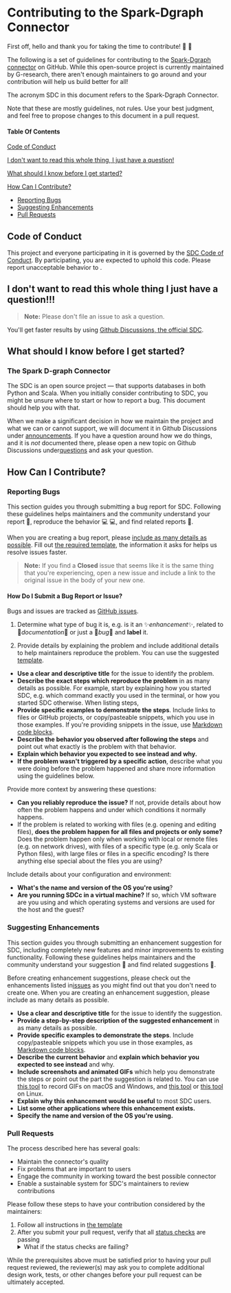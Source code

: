 # Contributing to the Spark-Dgraph Connector

First off, hello and thank you for taking the time to contribute! 👋 🎉 

The following is a set of guidelines for contributing to the [Spark-Dgraph connector](https://github.com/G-Research/spark-dgraph-connector) on GitHub. While this open-source project is currently maintained by G-research, there aren't enough maintainers to go around and your contribution will help us build better for all! 

The acronym SDC in this document refers to the Spark-Dgraph Connector. 

Note that these are mostly guidelines, not rules. Use your best judgment, and feel free to propose changes to this document in a pull request.


#### Table Of Contents

[Code of Conduct](#code-of-conduct)

[I don't want to read this whole thing, I just have a question!](#i-dont-want-to-read-this-whole-thing-i-just-have-a-question)

[What should I know before I get started?](#what-should-i-know-before-i-get-started)

[How Can I Contribute?](#how-can-i-contribute)
  * [Reporting Bugs](#reporting-bugs)
  * [Suggesting Enhancements](#suggesting-enhancements)
  * [Pull Requests](#pull-requests)

## Code of Conduct

This project and everyone participating in it is governed by the [SDC Code of Conduct](CODE_OF_CONDUCT.md). By participating, you are expected to uphold this code. Please report unacceptable behavior to [](conduct.sparkdc@gr-oss.io).

## I don't want to read this whole thing I just have a question!!!

> **Note:** Please don't file an issue to ask a question. 

You'll get faster results by using [Github Discussions, the official SDC](https://github.com/G-Research/spark-dgraph-connector/discussions).


## What should I know before I get started?

### The Spark D-graph Connector

The SDC is an open source project &mdash; that supports databases in both Python and Scala. When you initially consider contributing to SDC, you might be unsure where to start or how to report a bug. This document should help you with that.

When we make a significant decision in how we maintain the project and what we can or cannot support, we will document it in Github Discussions under [announcements](https://github.com/G-Research/spark-dgraph-connector/discussions/categories/announcements). If you have a question around how we do things, and it is *not* documented there, please open a new topic on Github Discussions under[questions](https://github.com/G-Research/spark-dgraph-connector/discussions/categories/q-a) and ask your question.

## How Can I Contribute?

### Reporting Bugs

This section guides you through submitting a bug report for SDC. Following these guidelines helps maintainers and the community understand your report :pencil:, reproduce the behavior :computer: :computer:, and find related reports :mag_right:.

When you are creating a bug report, please [include as many details as possible](#how-do-i-submit-a-good-bug-report). Fill out [the required template](https://github.com/atom/.github/blob/master/.github/ISSUE_TEMPLATE/bug_report.md), the information it asks for helps us resolve issues faster.

> **Note:** If you find a **Closed** issue that seems like it is the same thing that you're experiencing, open a new issue and include a link to the original issue in the body of your new one.

#### How Do I Submit a Bug Report or Issue?

Bugs and issues are tracked as [GitHub issues](https://github.com/G-Research/spark-dgraph-connector/issues). 

1. Determine what type of bug it is, e.g. is it an ✨*enhancement*✨, related to 📑*documentation*📑 or just a 🐞*bug*🐞 and **label** it.

2. Provide details by explaining the problem and include additional details to help maintainers reproduce the problem. You can use the suggested [template](https://github.com/atom/.github/blob/master/.github/ISSUE_TEMPLATE/bug_report.md).


* **Use a clear and descriptive title** for the issue to identify the problem.
* **Describe the exact steps which reproduce the problem** in as many details as possible. For example, start by explaining how you started SDC, e.g. which command exactly you used in the terminal, or how you started SDC otherwise. When listing steps, 
* **Provide specific examples to demonstrate the steps**. Include links to files or GitHub projects, or copy/pasteable snippets, which you use in those examples. If you're providing snippets in the issue, use [Markdown code blocks](https://help.github.com/articles/markdown-basics/#multiple-lines).
* **Describe the behavior you observed after following the steps** and point out what exactly is the problem with that behavior.
* **Explain which behavior you expected to see instead and why.**
* **If the problem wasn't triggered by a specific action**, describe what you were doing before the problem happened and share more information using the guidelines below.

Provide more context by answering these questions:

* **Can you reliably reproduce the issue?** If not, provide details about how often the problem happens and under which conditions it normally happens.
* If the problem is related to working with files (e.g. opening and editing files), **does the problem happen for all files and projects or only some?** Does the problem happen only when working with local or remote files (e.g. on network drives), with files of a specific type (e.g. only Scala or Python files), with large files or files in a specific encoding? Is there anything else special about the files you are using?

Include details about your configuration and environment:

* **What's the name and version of the OS you're using**?
* **Are you running SDCc in a virtual machine?** If so, which VM software are you using and which operating systems and versions are used for the host and the guest?

### Suggesting Enhancements

This section guides you through submitting an enhancement suggestion for SDC, including completely new features and minor improvements to existing functionality. Following these guidelines helps maintainers and the community understand your suggestion :pencil: and find related suggestions :mag_right:.

Before creating enhancement suggestions, please check out the enhancements listed in[issues](https://github.com/G-Research/spark-dgraph-connector/issues) as you might find out that you don't need to create one. When you are creating an enhancement suggestion, please include as many details as possible.

* **Use a clear and descriptive title** for the issue to identify the suggestion.
* **Provide a step-by-step description of the suggested enhancement** in as many details as possible.
* **Provide specific examples to demonstrate the steps**. Include copy/pasteable snippets which you use in those examples, as [Markdown code blocks](https://help.github.com/articles/markdown-basics/#multiple-lines).
* **Describe the current behavior** and **explain which behavior you expected to see instead** and why.
* **Include screenshots and animated GIFs** which help you demonstrate the steps or point out the part the suggestion is related to. You can use [this tool](https://www.cockos.com/licecap/) to record GIFs on macOS and Windows, and [this tool](https://github.com/colinkeenan/silentcast) or [this tool](https://github.com/GNOME/byzanz) on Linux.
* **Explain why this enhancement would be useful** to most SDC users.
* **List some other applications where this enhancement exists.**
* **Specify the name and version of the OS you're using.**


### Pull Requests

The process described here has several goals:

- Maintain the connector's quality
- Fix problems that are important to users
- Engage the community in working toward the best possible connector
- Enable a sustainable system for SDC's maintainers to review contributions

Please follow these steps to have your contribution considered by the maintainers:

1. Follow all instructions in [the template](PULL_REQUEST_TEMPLATE.md)
2. After you submit your pull request, verify that all [status checks](https://help.github.com/articles/about-status-checks/) are passing <details><summary>What if the status checks are failing?</summary>If a status check is failing, and you believe that the failure is unrelated to your change, please leave a comment on the pull request explaining why you believe the failure is unrelated. A maintainer will re-run the status check for you. If we conclude that the failure was a false positive, then we will open an issue to track that problem with our status check suite.</details>

While the prerequisites above must be satisfied prior to having your pull request reviewed, the reviewer(s) may ask you to complete additional design work, tests, or other changes before your pull request can be ultimately accepted.